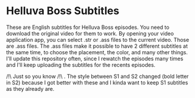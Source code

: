 # Helluva Boss Subtitles
These are English subtitles for Helluva Boss episodes. 
You need to download the original video for them to work.
By opening your video application app, you can select .str or .ass files to the current video. Those are .ass files.
The .ass files make it possible to have 2 different subtitles at the same time, to choose the placement, the color, and many other things.
I'll update this repository often, since I rewatch the episodes many times and I'll keep uploading the subtitles for the recents episodes.

/!\ Just so you know /!\ .
The style between S1 and S2 changed (bold letter in S2) because I got better with these and I kinda want to keep S1 subtitles as they already are.
